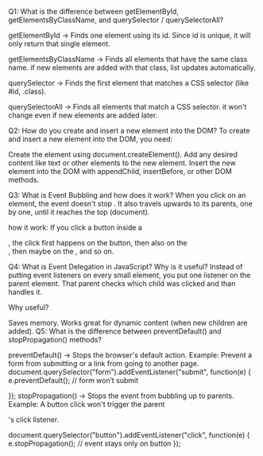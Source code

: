 Q1: What is the difference between getElementById, getElementsByClassName, and querySelector / querySelectorAll?

getElementById → Finds one element using its id. Since id is unique, it will only return that single element.

getElementsByClassName → Finds all elements that have the same class name. if new elements are added with that class, list updates automatically.

querySelector → Finds the first element that matches a CSS selector (like #id, .class).

querySelectorAll → Finds all elements that match a CSS selector. it won't change even if new elements are added later.


Q2: How do you create and insert a new element into the DOM?
To create and insert a new element into the DOM, you need:

Create the element using document.createElement().
Add any desired content like text or other elements to the new element.
Insert the new element into the DOM with appendChild, insertBefore, or other DOM methods.

Q3: What is Event Bubbling and how does it work?
When you click on an element, the event doesn't stop . It also travels upwards to its parents, one by one, until it reaches the top (document).

how it work: If you click a button inside a <div>, the click first happens on the button, then also on the <div>, then maybe on the <body>, and so on.


Q4: What is Event Delegation in JavaScript? Why is it useful?
Instead of putting event listeners on every small element, you put one listener on the parent element. That parent checks which child was clicked and than handles it.

Why useful?

Saves memory.
Works great for dynamic content (when new children are added).
Q5: What is the difference between preventDefault() and stopPropagation() methods?

preventDefault() → Stops the browser's default action. Example: Prevent a form from submitting or a link from going to another page.
document.querySelector("form").addEventListener("submit", function(e) {
  e.preventDefault(); // form won’t submit

});
stopPropagation() → Stops the event from bubbling up to parents. Example: A button click won't trigger the parent <div>'s click listener.

document.querySelector("button").addEventListener("click", function(e) {
  e.stopPropagation(); // event stays only on button
});

